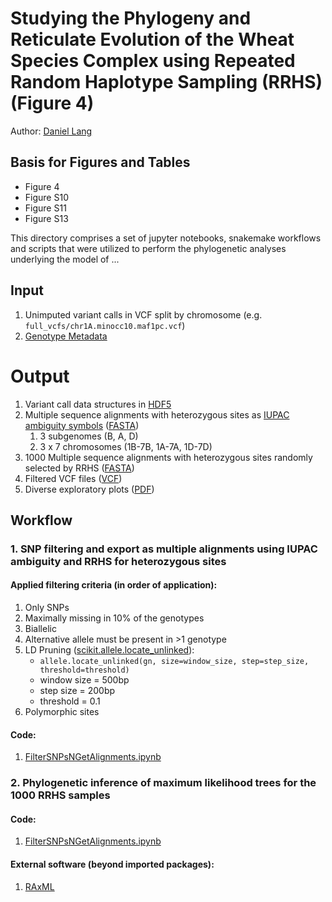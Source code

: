 # Studying the Phylogeny and Reticulate Evolution of the Wheat Species Complex using Repeated Random Haplotype Sampling (RRHS) (Figure 4)

Author: [Daniel Lang](mailto:Daniel.Lang@helmholtz-muenchen.de)

## Basis for Figures and Tables
* Figure 4
* Figure S10
* Figure S11
* Figure S13

This directory comprises a set of jupyter notebooks, snakemake workflows and scripts that were utilized to perform the phylogenetic analyses underlying the model of ...

## Input
1. Unimputed variant calls in VCF split by chromosome (e.g. `full_vcfs/chr1A.minocc10.maf1pc.vcf`)
2. [Genotype Metadata](Whealbi_500samples_table.xlsx)

# Output
1. Variant call data structures in [HDF5](https://de.wikipedia.org/wiki/Hierarchical_Data_Format)
2. Multiple sequence alignments with heterozygous sites as [IUPAC ambiguity symbols](https://en.wikipedia.org/wiki/Nucleic_acid_notation#IUPAC_notation) ([FASTA](https://en.wikipedia.org/wiki/FASTA_format))
	1. 3 subgenomes (B, A, D)
	2. 3 x 7 chromosomes (1B-7B, 1A-7A, 1D-7D)
3. 1000 Multiple sequence alignments with heterozygous sites randomly selected by RRHS ([FASTA](https://en.wikipedia.org/wiki/FASTA_format))
4. Filtered VCF files ([VCF](https://en.wikipedia.org/wiki/Variant_Call_Format))
5. Diverse exploratory plots ([PDF](https://en.wikipedia.org/wiki/PDF))

## Workflow
### 1. SNP filtering and export as multiple alignments using IUPAC ambiguity and RRHS for heterozygous sites
#### Applied filtering criteria (in order of application):
1. Only SNPs
2. Maximally missing in 10% of the genotypes
3. Biallelic
4. Alternative allele must be present in >1 genotype
5. LD Pruning ([scikit.allele.locate_unlinked](https://scikit-allel.readthedocs.io/en/latest/stats/ld.html)): 
	* `allele.locate_unlinked(gn, size=window_size, step=step_size, threshold=threshold)`
	* window size = 500bp
	* step size = 200bp
	* threshold = 0.1
6. Polymorphic sites

#### Code:
1. [FilterSNPsNGetAlignments.ipynb](FilterSNPsNGetAlignments.ipynb)

### 2. Phylogenetic inference of maximum likelihood trees for the 1000 RRHS samples
#### Code:
1. [FilterSNPsNGetAlignments.ipynb](FilterSNPsNGetAlignments.ipynb)

#### External software (beyond imported packages):
1. [RAxML](https://cme.h-its.org/exelixis/web/software/raxml/index.html)

